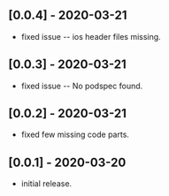 ## [0.0.4] - 2020-03-21

- fixed issue -- ios header files missing.

## [0.0.3] - 2020-03-21

- fixed issue -- No podspec found.

## [0.0.2] - 2020-03-21

- fixed few missing code parts.

## [0.0.1] - 2020-03-20

- initial release.
